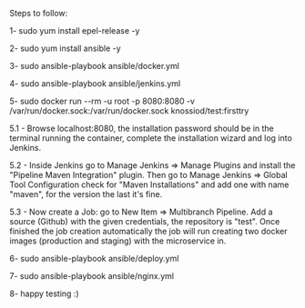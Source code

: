 Steps to follow:

1- sudo yum install epel-release -y

2- sudo yum install ansible -y

3- sudo ansible-playbook ansible/docker.yml

4- sudo ansible-playbook ansible/jenkins.yml

5- sudo docker run --rm -u root -p 8080:8080 -v /var/run/docker.sock:/var/run/docker.sock knossiod/test:firsttry

5.1 - Browse localhost:8080, the installation password should be in the terminal running the container, complete the installation wizard 
and log into Jenkins.

5.2 - Inside Jenkins go to Manage Jenkins => Manage Plugins and install the "Pipeline Maven Integration" plugin. Then go to Manage Jenkins => Global Tool Configuration check for "Maven Installations" and add one with name "maven", for the version the last it's fine.

5.3 - Now create a Job: go to New Item => Multibranch Pipeline. Add a source (Github) with the given credentials, the repository is "test".
Once finished the job creation automatically the job will run creating two docker images (production and staging) with the microservice in. 

6- sudo ansible-playbook ansible/deploy.yml

7- sudo ansible-playbook ansible/nginx.yml

8- happy testing :)
